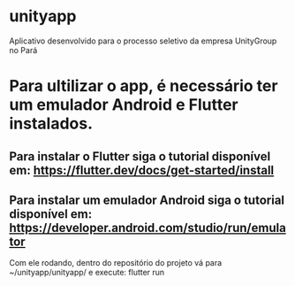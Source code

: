 # unityapp
Aplicativo desenvolvido para o processo seletivo da empresa UnityGroup no Pará

# Para ultilizar o app, é necessário ter um emulador Android e Flutter instalados.
## Para instalar o Flutter siga o tutorial disponível em: <https://flutter.dev/docs/get-started/install>
## Para instalar um emulador Android siga o tutorial disponível em: <https://developer.android.com/studio/run/emulator>

Com ele rodando, dentro do repositório do projeto vá para ~/unityapp/unityapp/
e execute:
flutter run
